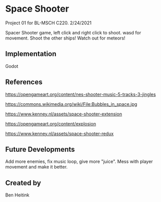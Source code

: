 # Space Shooter
Project 01 for BL-MSCH C220. 2/24/2021

Spacer Shooter game, left click and right click to shoot. wasd for movement. Shoot the other ships! Watch out for meteors!

## Implementation
Godot

## References
https://opengameart.org/content/nes-shooter-music-5-tracks-3-jingles

https://commons.wikimedia.org/wiki/File:Bubbles_in_space.jpg

https://www.kenney.nl/assets/space-shooter-extension

https://opengameart.org/content/explosion

https://www.kenney.nl/assets/space-shooter-redux

## Future Developments
Add more enemies, fix music loop, give more "juice". Mess with player movement and make it better.

## Created by
Ben Heitink

